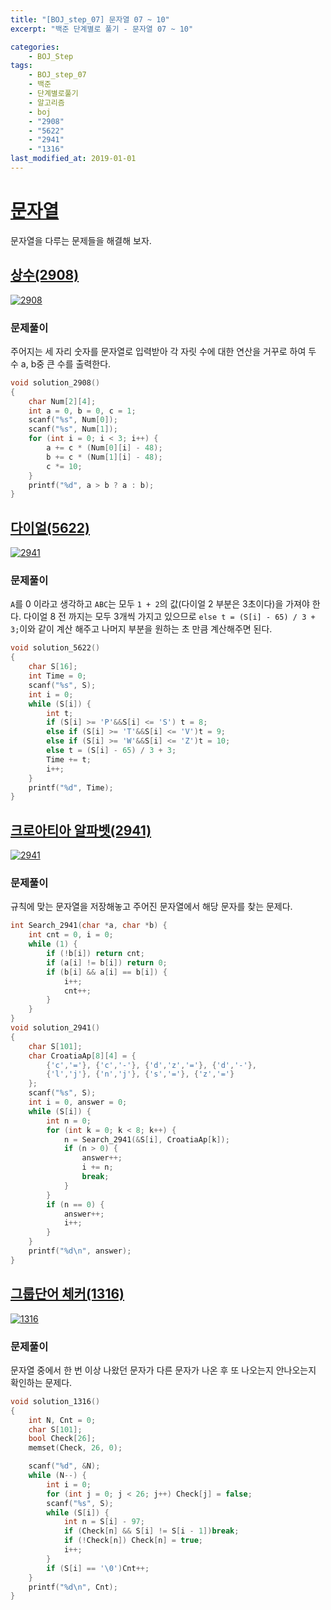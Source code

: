 ```yaml
---
title: "[BOJ_step_07] 문자열 07 ~ 10"
excerpt: "백준 단계별로 풀기 - 문자열 07 ~ 10"

categories:
    - BOJ_Step
tags:
    - BOJ_step_07
    - 백준
    - 단계별로풀기
    - 알고리즘
    - boj
    - "2908"  
    - "5622"  
    - "2941"  
    - "1316"  
last_modified_at: 2019-01-01
--- 
```

  
# [문자열](https://www.acmicpc.net/step/7)  
문자열을 다루는 문제들을 해결해 보자.  
  
## [상수(2908)](https://www.acmicpc.net/problem/2908)  
  
[![2908](/assets/BOJ-step/2020-01-01-BOJstep-07-03-img01.jpg)](/assets/BOJ-step/2019-12-30-BOJstep-07-02-img01.jpg)  
  
### 문제풀이  
주어지는 세 자리 숫자를 문자열로 입력받아 각 자릿 수에 대한 연산을 거꾸로 하여 두 수 a, b중 큰 수를 출력한다.  

```cpp  
void solution_2908()
{
	char Num[2][4];
	int a = 0, b = 0, c = 1;
	scanf("%s", Num[0]);
	scanf("%s", Num[1]);
	for (int i = 0; i < 3; i++) {
		a += c * (Num[0][i] - 48);
		b += c * (Num[1][i] - 48);
		c *= 10;
	}
	printf("%d", a > b ? a : b);
}
```  
   
## [다이얼(5622)](https://www.acmicpc.net/problem/5622)  
  
[![2941](/assets/BOJ-step/2020-01-01-BOJstep-07-03-img02.jpg)](/assets/BOJ-step/2019-12-30-BOJstep-07-02-img02.jpg)  
  
### 문제풀이  
`A`를 0 이라고 생각하고 `ABC`는 모두 `1 + 2`의 값(다이얼 2 부분은 3초이다)을 가져야 한다. 다이얼 8 전 까지는 모두 3개씩 가지고 있으므로 `else t = (S[i] - 65) / 3 + 3;`이와 같이 계산 해주고 나머지 부분을 원하는 초 만큼 계산해주면 된다.  
  
```cpp  
void solution_5622()
{
	char S[16];
	int Time = 0;
	scanf("%s", S);
	int i = 0;
	while (S[i]) {
		int t;
		if (S[i] >= 'P'&&S[i] <= 'S') t = 8;
		else if (S[i] >= 'T'&&S[i] <= 'V')t = 9;
		else if (S[i] >= 'W'&&S[i] <= 'Z')t = 10;
		else t = (S[i] - 65) / 3 + 3;
		Time += t;
		i++;
	}
	printf("%d", Time);
}
```  
  
## [크로아티아 알파벳(2941)](https://www.acmicpc.net/problem/2941)  
  
[![2941](/assets/BOJ-step/2020-01-01-BOJstep-07-03-img03.jpg)](/assets/BOJ-step/2019-12-30-BOJstep-07-02-img03.jpg)  
  
### 문제풀이  
규칙에 맞는 문자열을 저장해놓고 주어진 문자열에서 해당 문자를 찾는 문제다.  

  
```cpp  
int Search_2941(char *a, char *b) {
	int cnt = 0, i = 0;
	while (1) {
		if (!b[i]) return cnt;
		if (a[i] != b[i]) return 0;
		if (b[i] && a[i] == b[i]) {
			i++;
			cnt++;
		}
	}
}
void solution_2941()
{
	char S[101];
	char CroatiaAp[8][4] = {
		{'c','='}, {'c','-'}, {'d','z','='}, {'d','-'},
		{'l','j'}, {'n','j'}, {'s','='}, {'z','='}
	};
	scanf("%s", S);
	int i = 0, answer = 0;
	while (S[i]) {
		int n = 0;
		for (int k = 0; k < 8; k++) {
			n = Search_2941(&S[i], CroatiaAp[k]);
			if (n > 0) {
				answer++;
				i += n;
				break;
			}
		}
		if (n == 0) {
			answer++;
			i++;
		}
	}
	printf("%d\n", answer);
}
```  
  
## [그룹단어 체커(1316)](https://www.acmicpc.net/problem/1316)  
  
[![1316](/assets/BOJ-step/2020-01-01-BOJstep-07-03-img04.jpg)](/assets/BOJ-step/2019-12-30-BOJstep-07-02-img04.jpg)  
  
### 문제풀이  
문자열 중에서 한 번 이상 나왔던 문자가 다른 문자가 나온 후 또 나오는지 안나오는지 확인하는 문제다.  
  
  
```cpp  
void solution_1316()
{
	int N, Cnt = 0;
	char S[101];
	bool Check[26];
	memset(Check, 26, 0);

	scanf("%d", &N);
	while (N--) {
		int i = 0;
		for (int j = 0; j < 26; j++) Check[j] = false;
		scanf("%s", S);
		while (S[i]) {
			int n = S[i] - 97;
			if (Check[n] && S[i] != S[i - 1])break;
			if (!Check[n]) Check[n] = true;
			i++;
		}
		if (S[i] == '\0')Cnt++;
	}
	printf("%d\n", Cnt);
}
```  

